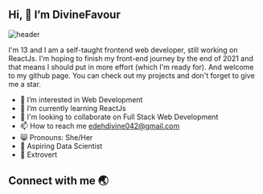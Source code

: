 ## Hi, 👋 I’m DivineFavour

![header](https://user-images.githubusercontent.com/74861009/136716365-024c8bbe-3fe1-4fc5-95e0-a1ba11e92752.jpg)

I'm 13 and I am a self-taught frontend web developer, still working on ReactJs. I'm hoping to finish my front-end journey by the end of 2021 and that means I should put in more effort (which I'm ready for). And welcome to my github page. You can check out my projects and don't forget to give me a star.

- 👀 I’m interested in Web Development
- 🌱 I’m currently learning ReactJs
- 👭 I'm looking to collaborate on Full Stack Web Development
- 📫 How to reach me edehdivine042@gmail.com
- 😸 Pronouns: She/Her
- 🤖 Aspiring Data Scientist
- 💃 Extrovert

## Connect with me 🌏



<!---
nmasi322/nmasi322 is a ✨ special ✨ repository because its `README.md` (this file) appears on your GitHub profile.
You can click the Preview link to take a look at your changes.
--->
